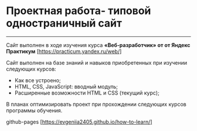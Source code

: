 # Проектная работа- типовой одностраничный сайт

___
Сайт выполнен в ходе изучения курса **«Веб‑разработчик» от от Яндекс Практикум**
[https://practicum.yandex.ru/web/]

Сайт выполнен  на базе знаний и навыков приобретенных при изучении следующих курсов:
 * Как все устроено;
 * HTML, CSS, JavaScript: вводный модуль;
 * Расширенные возможности HTML и CSS (текущий курс);

В планах оптимизировать проект при прохождении следующих курсов программы обучения.

github-pages
[https://evgeniia2405.github.io/how-to-learn/]
